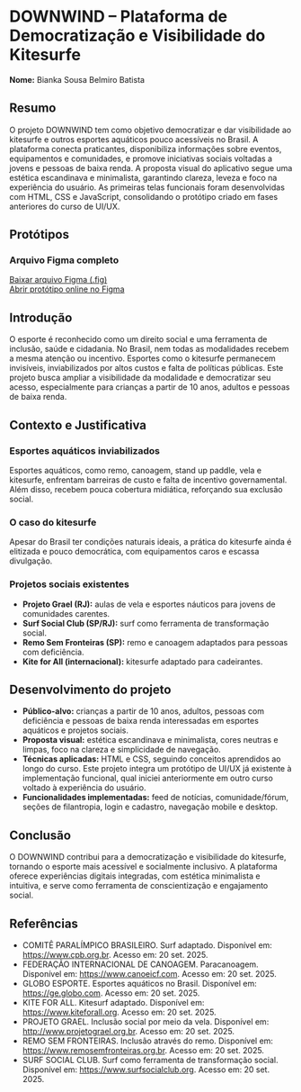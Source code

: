 # DOWNWIND – Plataforma de Democratização e Visibilidade do Kitesurfe

**Nome:** Bianka Sousa Belmiro Batista

## Resumo
O projeto DOWNWIND tem como objetivo democratizar e dar visibilidade ao kitesurfe e outros esportes aquáticos pouco acessíveis no Brasil. A plataforma conecta praticantes, disponibiliza informações sobre eventos, equipamentos e comunidades, e promove iniciativas sociais voltadas a jovens e pessoas de baixa renda. A proposta visual do aplicativo segue uma estética escandinava e minimalista, garantindo clareza, leveza e foco na experiência do usuário. As primeiras telas funcionais foram desenvolvidas com HTML, CSS e JavaScript, consolidando o protótipo criado em fases anteriores do curso de UI/UX.

## Protótipos
### Arquivo Figma completo
[Baixar arquivo Figma (.fig)](assets/images/downwind.fig)  
[Abrir protótipo online no Figma](https://www.figma.com/design/EGgJ83502kwvwP28qxJRbB/downwind-desktop?node-id=0-1&t=9r6mbjv6gcqggJhV-1)

## Introdução
O esporte é reconhecido como um direito social e uma ferramenta de inclusão, saúde e cidadania. No Brasil, nem todas as modalidades recebem a mesma atenção ou incentivo. Esportes como o kitesurfe permanecem invisíveis, inviabilizados por altos custos e falta de políticas públicas. Este projeto busca ampliar a visibilidade da modalidade e democratizar seu acesso, especialmente para crianças a partir de 10 anos, adultos e pessoas de baixa renda.

## Contexto e Justificativa
### Esportes aquáticos inviabilizados
Esportes aquáticos, como remo, canoagem, stand up paddle, vela e kitesurfe, enfrentam barreiras de custo e falta de incentivo governamental. Além disso, recebem pouca cobertura midiática, reforçando sua exclusão social.

### O caso do kitesurfe
Apesar do Brasil ter condições naturais ideais, a prática do kitesurfe ainda é elitizada e pouco democrática, com equipamentos caros e escassa divulgação.

### Projetos sociais existentes
- **Projeto Grael (RJ):** aulas de vela e esportes náuticos para jovens de comunidades carentes.  
- **Surf Social Club (SP/RJ):** surf como ferramenta de transformação social.  
- **Remo Sem Fronteiras (SP):** remo e canoagem adaptados para pessoas com deficiência.  
- **Kite for All (internacional):** kitesurfe adaptado para cadeirantes.

## Desenvolvimento do projeto
- **Público-alvo:** crianças a partir de 10 anos, adultos, pessoas com deficiência e pessoas de baixa renda interessadas em esportes aquáticos e projetos sociais.  
- **Proposta visual:** estética escandinava e minimalista, cores neutras e limpas, foco na clareza e simplicidade de navegação.  
- **Técnicas aplicadas:** HTML e CSS, seguindo conceitos aprendidos ao longo do curso. Este projeto integra um protótipo de UI/UX já existente à implementação funcional, qual iniciei anteriormente em outro curso voltado à experiência do usuário.  
- **Funcionalidades implementadas:** feed de notícias, comunidade/fórum, seções de filantropia, login e cadastro, navegação mobile e desktop.

## Conclusão
O DOWNWIND contribui para a democratização e visibilidade do kitesurfe, tornando o esporte mais acessível e socialmente inclusivo. A plataforma oferece experiências digitais integradas, com estética minimalista e intuitiva, e serve como ferramenta de conscientização e engajamento social.

## Referências
- COMITÊ PARALÍMPICO BRASILEIRO. Surf adaptado. Disponível em: https://www.cpb.org.br. Acesso em: 20 set. 2025.  
- FEDERAÇÃO INTERNACIONAL DE CANOAGEM. Paracanoagem. Disponível em: https://www.canoeicf.com. Acesso em: 20 set. 2025.  
- GLOBO ESPORTE. Esportes aquáticos no Brasil. Disponível em: https://ge.globo.com. Acesso em: 20 set. 2025.  
- KITE FOR ALL. Kitesurf adaptado. Disponível em: https://www.kiteforall.org. Acesso em: 20 set. 2025.  
- PROJETO GRAEL. Inclusão social por meio da vela. Disponível em: http://www.projetograel.org.br. Acesso em: 20 set. 2025.  
- REMO SEM FRONTEIRAS. Inclusão através do remo. Disponível em: https://www.remosemfronteiras.org.br. Acesso em: 20 set. 2025.  
- SURF SOCIAL CLUB. Surf como ferramenta de transformação social. Disponível em: https://www.surfsocialclub.org. Acesso em: 20 set. 2025.
